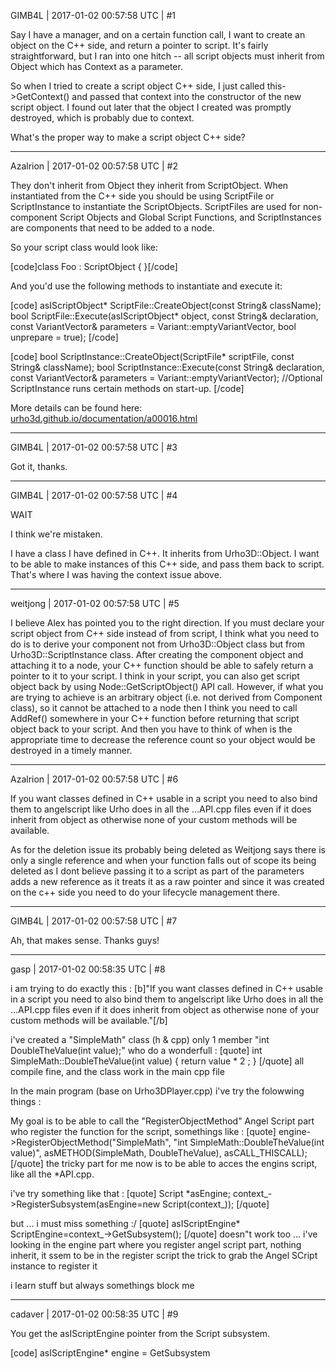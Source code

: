 GIMB4L | 2017-01-02 00:57:58 UTC | #1

Say I have a manager, and on a certain function call, I want to create an object on the C++ side, and return a pointer to script. It's fairly straightforward, but I ran into one hitch -- all script objects must inherit from Object which has Context as a parameter.

So when I tried to create a script object C++ side, I just called this->GetContext() and passed that context into the constructor of the new script object. I found out later that the object I created was promptly destroyed, which is probably due to context.

What's the proper way to make a script object C++ side?

-------------------------

Azalrion | 2017-01-02 00:57:58 UTC | #2

They don't inherit from Object they inherit from ScriptObject. When instantiated from the C++ side you should be using ScriptFile or ScriptInstance to instantiate the ScriptObjects. ScriptFiles are used for non-component Script Objects and Global Script Functions, and ScriptInstances are components that need to be added to a node.

So your script class would look like:

[code]class Foo : ScriptObject
{
}[/code]

And you'd use the following methods to instantiate and execute it:

[code]
    asIScriptObject* ScriptFile::CreateObject(const String& className);
    bool ScriptFile::Execute(asIScriptObject* object, const String& declaration, const VariantVector& parameters = Variant::emptyVariantVector, bool unprepare = true);
[/code]

[code]
    bool ScriptInstance::CreateObject(ScriptFile* scriptFile, const String& className);
    bool ScriptInstance::Execute(const String& declaration, const VariantVector& parameters = Variant::emptyVariantVector); //Optional ScriptInstance runs certain methods on start-up.
[/code]

More details can be found here: [urho3d.github.io/documentation/a00016.html](http://urho3d.github.io/documentation/a00016.html)

-------------------------

GIMB4L | 2017-01-02 00:57:58 UTC | #3

Got it, thanks.

-------------------------

GIMB4L | 2017-01-02 00:57:58 UTC | #4

WAIT

I think we're mistaken.

I have a class I have defined in C++. It inherits from Urho3D::Object. I want to be able to make instances of this C++ side, and pass them back to script. That's where I was having the context issue above.

-------------------------

weitjong | 2017-01-02 00:57:58 UTC | #5

I believe Alex has pointed you to the right direction. If you must declare your script object from C++ side instead of from script, I think what you need to do is to derive your component not from Urho3D::Object class but from Urho3D::ScriptInstance class. After creating the component object and attaching it to a node, your C++ function should be able to safely return a pointer to it to your script. I think in your script, you can also get script object back by using Node::GetScriptObject() API call. However, if what you are trying to achieve is an arbitrary object (i.e. not derived from Component class), so it cannot be attached to a node then I think you need to call AddRef() somewhere in your C++ function before returning that script object back to your script. And then you have to think of when is the appropriate time to decrease the reference count so your object would be destroyed in a timely manner.

-------------------------

Azalrion | 2017-01-02 00:57:58 UTC | #6

If you want classes defined in C++ usable in a script you need to also bind them to angelscript like Urho does in all the ...API.cpp files even if it does inherit from object as otherwise none of your custom methods will be available.

As for the deletion issue its probably being deleted as Weitjong says there is only a single reference and when your function falls out of scope its being deleted as I dont believe passing it to a script as part of the parameters adds a new reference as it treats it as a raw pointer and since it was created on the c++ side you need to do your lifecycle management there.

-------------------------

GIMB4L | 2017-01-02 00:57:58 UTC | #7

Ah, that makes sense. Thanks guys!

-------------------------

gasp | 2017-01-02 00:58:35 UTC | #8

i am trying to do exactly this :
[b]"If you want classes defined in C++ usable in a script you need to also bind them to angelscript like Urho does in all the ...API.cpp files even if it does inherit from object as otherwise none of your custom methods will be available."[/b]

i've created a "SimpleMath" class (h & cpp)
only 1 member "int  DoubleTheValue(int value);" who do a wonderfull :
[quote]
int  SimpleMath::DoubleTheValue(int value)
{
    return value * 2 ;
}
[/quote]
all compile fine, and the class work in the main cpp file 


In the main program (base on Urho3DPlayer.cpp) i've try the folowwing things :

My goal is to be able to call the "RegisterObjectMethod" Angel Script part who register the function for the script, somethings like :
[quote]
engine->RegisterObjectMethod("SimpleMath", "int  SimpleMath::DoubleTheValue(int value)", asMETHOD(SimpleMath, DoubleTheValue), asCALL_THISCALL);
[/quote]
the tricky part for me now is to be able to acces the engins script, like all the *API.cpp.

i've try something like that :
[quote]
Script *asEngine;
        context_->RegisterSubsystem(asEngine=new Script(context_));
[/quote]

but ... i must miss something :/
[quote]
asIScriptEngine* ScriptEngine=context_->GetSubsystem<asIScriptEngine>();
[/quote]
doesn"t work too ...
i've looking in the engine part where you register angel script part, nothing inherit, it ssem to be in the register script the trick to grab the Angel SCript instance to register it

i learn stuff but always somethings block me

-------------------------

cadaver | 2017-01-02 00:58:35 UTC | #9

You get the asIScriptEngine pointer from the Script subsystem.

[code]
    asIScriptEngine* engine = GetSubsystem<Script>()->GetScriptEngine();
[/code]

-------------------------

gasp | 2017-01-02 00:58:36 UTC | #10

thank you for the information, i get the following error :
[code]
D:\Developpement\testProject\Source\Urho3DPlayer.cpp:116:15: error: invalid use of incomplete type 'class asIScriptEngine'
         engine->RegisterObjectMethod("SimpleMath", "int  SimpleMath::DoubleTheValue(int value)", asMETHOD(SimpleMath, DoubleTheValue), asCALL_THISCALL);
               ^
In file included from D:\Developpement\testProject\Source\Urho3DPlayer.cpp:32:0:
D:/Developpement/Urho3D/Source/Engine/Script/ScriptFile.h:31:7: error: forward declaration of 'class asIScriptEngine'
 class asIScriptEngine;
[/code]

my code : 
[code]
void Urho3DPlayer::Start()
{

#ifdef ENABLE_ANGELSCRIPT
        // Instantiate and register the AngelScript subsystem
        context_->RegisterSubsystem(new Script(context_));
        asIScriptEngine* engine = GetSubsystem<Script>()->GetScriptEngine();
        engine->RegisterObjectMethod("SimpleMath", "int  SimpleMath::DoubleTheValue(int value)", asMETHOD(SimpleMath, DoubleTheValue), asCALL_THISCALL);

[/code]
i regulary from all my test get "error: invalid use of incomplete type 'class asIScriptEngine' "

-------------------------

GIMB4L | 2017-01-02 00:58:36 UTC | #11

You need to include the angelscript header file, or some other header which includes it.

-------------------------

gasp | 2017-01-02 00:58:36 UTC | #12

thanks you, it work, what i've done :

[code]

#include <angelscript.h>

String doubleTheNumber (int t){
        char buff[32];
        sprintf(buff, "%d", t*2);   // int => Char
        String ss(buff);
return ss;
}
[/code]
In the "void Urho3DPlayer::Start()" function : 
[code]
#ifdef ENABLE_ANGELSCRIPT
        // Instantiate and register the AngelScript subsystem
        context_->RegisterSubsystem(new Script(context_));
        asIScriptEngine* engine = GetSubsystem<Script>()->GetScriptEngine();
        engine->RegisterGlobalFunction("String doubleTheNumber (int t)", asFUNCTION(doubleTheNumber), asCALL_CDECL);
[/code]

and in the .as script : 
[code]
Print(testFunt(10));
[/code]
(next part is doing in the same with a class :p)
and you get 20 in the console :p

-------------------------

Azalrion | 2017-01-02 00:58:36 UTC | #13

[quote="GIMB4L"]You need to include the angelscript header file, or some other header which includes it.[/quote]

Just for the record so no one goes searching the angelscript.h file isn't included by the engine in any header files, its forward decl'd and included in the cpp files.

-------------------------

gasp | 2017-01-02 00:58:38 UTC | #14

Using a methode of a c++ class  in an Uhro3D angel script :
1st we create a sample class (.cpp & .h)
[u]SimpleMath.cpp:[/u]
[code]

#include "SimpleMath.h"

void SimpleMath::testSanRien(){
int i;
i=i+1;
}

//Double the Value !!!
Urho3D::String  SimpleMath::DoubleTheValue(int value)
{
  char buff[32];
  sprintf(buff, "%d", value*2);   // int => Char
  Urho3D::String ss(buff);
return ss;
}
[/code]
[u]SimpleMath.h file :[/u]
[code]



class SimpleMath
{
public:
    Urho3D::String DoubleTheValue(int value);
    void testSanRien();
private:
    int myPrivateValueNotUsedForNow(0);
};

[/code]


now in you'r [u]main.cpp[/u] file :
[code]
...

#include <angelscript.h>
#include "SimpleMath.h"
...
void Urho3DPlayer::Start()
{
    int r(0);
        // Instantiate and register the AngelScript subsystem
        context_->RegisterSubsystem(new Script(context_));
        asIScriptEngine* engine = GetSubsystem<Script>()->GetScriptEngine();
            //Register a global function
        engine->RegisterGlobalFunction("String doubleTheNumber (int t)", asFUNCTION(doubleTheNumber), asCALL_CDECL);
        assert( r >= 0 );
            // Registering the type "simplemath"
        engine->RegisterObjectType("simplemath", sizeof(SimpleMath), asOBJ_VALUE | asOBJ_POD | asOBJ_APP_CLASS_CAK);
        assert( r >= 0 );
            // Registering without argument
        engine->RegisterObjectMethod("simplemath", "void testSanRien()", asMETHOD(SimpleMath,testSanRien), asCALL_THISCALL);
        assert( r >= 0 );
            //With arguments
        engine->RegisterObjectMethod("simplemath", "String DoubleTheValue(int value)",asMETHODPR(SimpleMath, DoubleTheValue,(int),String), asCALL_THISCALL);
        assert( r >= 0 );

...

[/code]

and lastly in you'r .as scripts :

[code]
		//Global Function
	Print(doubleTheNumber (10));
		//With a class
	simplemath veryComplexMath;
		//Testing the value
	Print(veryComplexMath.DoubleTheValue(33));
[/code]

Now you can see the result in the console "20" and "66".

hope this had help someone, and i've not make alot of mistake

-------------------------

Azalrion | 2017-01-02 00:58:38 UTC | #15

Just be careful there you aren't actually assigning r to the return values of the angelscript binding calls and its not initialized so that assert would run all kinds of crazy on some compilers.

When binding simplemath you've used sizeof(StringHash) that should be sizeof(SimpleMath), it might not make a difference since we don't use AS garbage collector, I haven't looked to see the implications of the size specifications in the bindings.

asOBJ_POD you need to be careful with as well when declaring object types , it should only be used If the type doesn't require any special treatment, i.e. doesn't contain any pointers or other resource references that must be maintained.

Otherwise that it looks good, (oh you did copy the .cpp code instead of the header code into the simplemath.h example).

-------------------------

gasp | 2017-01-02 00:58:39 UTC | #16

thanks for all the remark, very instructive, once all i clear i will correct my post for reference

When declaring type "asOBJ_POD" seem to be medatory, if i don't set it i get : 
[quote]
"SimpleMath is missing behaviours"
"Invalid configuration. Verify the registered application interface
"Failed to compile script module"
[/quote]

correted the .h file

-------------------------

Azalrion | 2017-01-02 00:58:39 UTC | #17

[quote="gasp"]When declaring type "asOBJ_POD" seem to be medatory, if i don't set it i get : [/quote]

Yep in your case its needed because you're not declaring any constructors or destructors as part of the binding, so when it sees asOBJ_POD Angelscript will just use a default constructor, if you don't declare it you need to register the asBEHAVE (I think it is) for Ctors and Dtors.

Just one last thing I noticed, to use the assert properly it should be;

[code]
r = engine->RegisterObjectMethod("simplemath", "void testSanRien()", asMETHOD(SimpleMath,testSanRien), asCALL_THISCALL);
assert(r >= 0);
[/code]

Calling any angelscript RegisterXXX method returns an int value that is either 0 or less than 0 which then points to a specific error. So to catch the assert properly each time you call a register method you should be assigning r like above.

-------------------------


